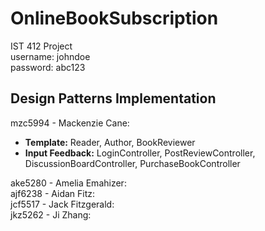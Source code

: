 # OnlineBookSubscription
IST 412 Project<br>
username: johndoe <br> 
password: abc123

## Design Patterns Implementation
mzc5994 - Mackenzie Cane: <br> 

- **Template:** Reader, Author, BookReviewer
- **Input Feedback:** LoginController, PostReviewController, DiscussionBoardController, PurchaseBookController

ake5280 - Amelia Emahizer: <br> 
ajf6238 - Aidan Fitz: <br> 
jcf5517 - Jack Fitzgerald: <br> 
jkz5262 - Ji Zhang: <br> 
